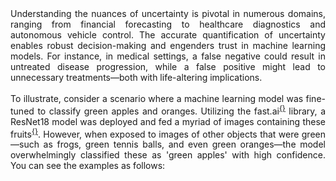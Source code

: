 <div style="text-align: justify;">Understanding the nuances of uncertainty is pivotal in numerous domains, ranging from financial forecasting to healthcare diagnostics and autonomous vehicle control. The accurate quantification of uncertainty enables robust decision-making and engenders trust in machine learning models. For instance, in medical settings, a false negative could result in untreated disease progression, while a false positive might lead to unnecessary treatments&mdash;both with life-altering implications.</div>

<br>

<div style="text-align: justify;">To illustrate, consider a scenario where a machine learning model was fine-tuned to classify green apples and oranges. Utilizing the fast.ai<sup><a href='#references'>{}</a></sup> library, a ResNet18 model was deployed and fed a myriad of images containing these fruits<sup><a href='#references'>{}</a></sup>. However, when exposed to images of other objects that were green&mdash;such as frogs, green tennis balls, and even green oranges&mdash;the model overwhelmingly classified these as 'green apples' with high confidence. You can see the examples as follows:</div>